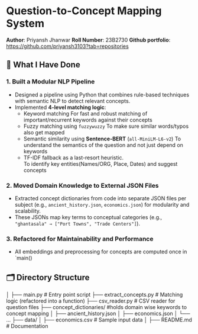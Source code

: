 # Question-to-Concept Mapping System  
**Author**: Priyansh Jhanwar 
**Roll Number**: 23B2730 
**Github portfolio**: https://github.com/priyansh3103?tab=repositories

## 🔧 What I Have Done  

### 1. Built a Modular NLP Pipeline  
- Designed a pipeline using Python that combines rule-based techniques with semantic NLP to detect relevant concepts.  
- Implemented **4-level matching logic**:  
  - Keyword matching
    For fast and robust matching of important/recurrent keywords against their concepts
  - Fuzzy matching using `fuzzywuzzy`
    To make sure similar words/typos also get mapped
  - Semantic similarity using **Sentence-BERT** (`all-MiniLM-L6-v2`)
    To understand the semantics of the question and not just depend on keywords
  - TF-IDF fallback as a last-resort heuristic.  
    To identify key entities(Names/ORG, Place, Dates) and suggest concepts

### 2. Moved Domain Knowledge to External JSON Files  
- Extracted concept dictionaries from code into separate JSON files per subject (e.g., `ancient_history.json`, `economics.json`) for modularity and scalability.  
- These JSONs map key terms to conceptual categories (e.g., `"ghantasala" → ["Port Towns", "Trade Centers"]`).  

### 3. Refactored for Maintainability and Performance  
- All embeddings and preprocessing for concepts are computed once in `main()

## 🗂 Directory Structure  
│
├── main.py # Entry point script
├── extract_concepts.py # Matching logic (refactored into a function)
├── csv_reader.py # CSV reader for question files
├── concept_dictionaries/ #holds domain wise keywords to concept mapping
│ ├── ancient_history.json
│ ├── economics.json
│ └── ...
├── data/
│ ├── economics.csv # Sample input data 
│
├── README.md # Documentation
